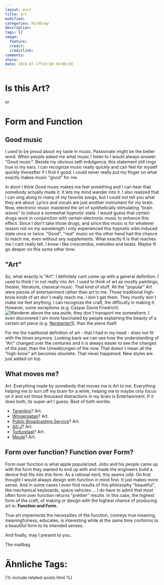 ```yaml
---
layout: post
title: Art
modified:
categories: MindDump
description:
tags: []
image:
  feature:
  credit:
  creditlink:
comments:
share:
date: 2019-07-17T19:50:38+00:00
---
```

# Is this Art?

or

# Form and Function

## Good music

I used to be proud about my taste in music. Passionate might be the better word. When people asked me what music I listen to I would always answer: "Good music". Beside my obvious self-indulgence, this statement still rings true to my ears. I can recognize music really quickly and can feel for myself quickly thereafter if I find it good. I could never really put my finger on what exactly makes music "good" for me.

In short I think Good music makes me feel something and I can hear that somebody actually made it. It lets my mind wander into it. I also realized that I can sing along to many of my favorite songs, but I could not tell you what they are about. Lyrics and vocals are just another instrument for my brain.
Now, electronic music mastered the art of synthetically stimulating "brain waves" to induce a somewhat hypnotic state. I would guess that certain drugs work in conjunction with certain electronic music to enhance this effect. Since I don't take those drugs, and since this music is for whatever reason not on my wavelength i only experienced this hypnotic edm induced state once or twice.
"Good", "real" music on the other hand had the chance to reach me, even without any supplements. What exactly it is that reaches me I cant really tell. I know i like crescendos, melodies and beats. Maybe Ill go deeper on this some other time.

## "Art"

So, what exactly is "Art". I definitely cant come up with a general definition. I used to think I´m not really into Art. I used to think of art as mostly paintings, theater, literature, classical music. That kind of stuff. All the "popular" Art were pieces of entertainment rather than art to me. Those traditional high-brow kinds of art don´t really reach me. I don´t get them. They mostly don´t make me feel anything. I can recognize the craft, the difficulty in making it. However, some exceptions (e.g. Caspar David Friedrich) ![Wanderer above the sea](https://upload.wikimedia.org/wikipedia/commons/b/b9/Caspar_David_Friedrich_-_Wanderer_above_the_sea_of_fog.jpg) aside, they don´t transport me somewhere. I even discovered I am more fascinated by people explaining the beauty of a certain art piece (e.g. [Nerdwriter1](https://www.youtube.com/watch?v=7j5pUtRcNX4)), than the piece itself.  

For me the traditional definition of art - that I had in my head - does not fit with the times anymore. Looking back we can see how the understanding of "Art" changed over the centuries and it is always easier to see the changes of the past, than the Umwälzungen of the now. That doesn´t mean all the "high-brow" art becomes obsolete. That never happened. New styles are just added on top.

## What moves me?

Art. Everything made by somebody that moves me is Art to me. Everything helping me to turn off my brain for a while, helping me to maybe only focus on it and not those thousand distractions in my brain is Entertainment. If it does both, its super-art I guess. Best of both worlds.

+ [Tarantino](https://www.youtube.com/watch?v=XATONsyKml0)? Art.
+ [Wingergatan](https://www.youtube.com/watch?v=SBK2AF-NdVA)? Art.
+ [Public Broadcasting Service](https://www.youtube.com/watch?v=v8hzqwwhLeE)? Art.
+ [Alt-J](https://www.youtube.com/watch?v=rVeMiVU77wo)? Art.
+ [Turbostaat](https://www.youtube.com/watch?v=FUWOnJdqI_k)? Art.
+ [Meute](https://www.youtube.com/watch?v=NYtjttnp1Rs)? Art.

## Form over function? Function over Form?

Form over function is what apple popularized. Jobs and his people came up with the form they wanted to end up with and made the engineers build a device that fits into this form. As a rational nerd, this seems odd. On first thought I would always design with function in mind first. It just makes more sense. And in some cases I even find results of this philosophy "beautiful", like mechanical keyboards, space vehicles ...
I do have to admit that most often form over function returns "prettier" results.
In this case, the highest form of the craft, of making or design with the highest chance of producing art is: **Function and Form**.

True art implements the necessities of the function, conveys true meaning, meaningfulness, educates, is interesting while at the same time conforms to a beautiful form to its intended senses.

And finally, may I present to you..

The mailbag.

# Ähnliche Tags:

{% include related-posts.html %}
